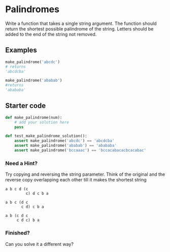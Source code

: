 # Palindromes
Write a function that takes a single string argument. The function should return the shortest possible palindrome of the string. Letters should be added to the end of the string not removed.

## Examples

```py
make_palindrome('abcdc')
# returns
'abcdcba'

make_palindrome('ababab')
#returns
'abababa'
```

## Starter code
```py
def make_palindrome(num):
    # add your solution here
    pass

def test_make_palindrome_solution():
    assert make_palindrome('abcdc') == 'abcdcba'
    assert make_palindrome('ababab') == 'abababa'
    assert make_palindrome('bccaaac') == 'bccacabacacbcacabac'

```


### Need a Hint?
Try copying and reversing the string parameter. Think of the original and the reverse copy overlapping each other till it makes the shortest string

```
a b c d (c
         c) d c b a

a b c (d c 
       c d) c b a

a b (c d c 
     c d c) b a
```

### Finished?
Can you solve it a different way?
